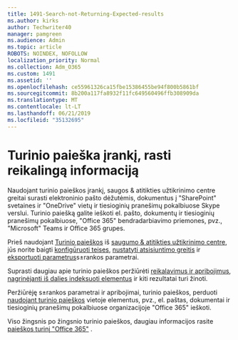 ```yaml
---
title: 1491-Search-not-Returning-Expected-results
ms.author: kirks
author: Techwriter40
manager: pamgreen
ms.audience: Admin
ms.topic: article
ROBOTS: NOINDEX, NOFOLLOW
localization_priority: Normal
ms.collection: Adm_O365
ms.custom: 1491
ms.assetid: ''
ms.openlocfilehash: ce55961326ca15fbe15386455be94f800b5861bf
ms.sourcegitcommit: 8b200a117fa8932f11fc649560496ffb308909da
ms.translationtype: MT
ms.contentlocale: lt-LT
ms.lasthandoff: 06/21/2019
ms.locfileid: "35132695"
---
```

# <a name="content-search-tool-to-find-relevant-info"></a>Turinio paieška įrankį, rasti reikalingą informaciją

Naudojant turinio paieškos įrankį, saugos & atitikties užtikrinimo centre greitai surasti elektroninio pašto dėžutėmis, dokumentus į "SharePoint" svetaines ir "OneDrive" vietų ir tiesioginių pranešimų pokalbiuose Skype verslui. Turinio paiešką galite ieškoti el. pašto, dokumentų ir tiesioginių pranešimų pokalbiuose, "Office 365" bendradarbiavimo priemones, pvz., "Microsoft" Teams ir Office 365 grupes.


Prieš naudojant [Turinio paieškos](https://sip.protection.office.com/contentsearchbeta?ContentOnly=1) iš [saugumo & atitikties užtikrinimo centre](https://sip.protection.office.com/homepage), jūs norite baigti [konfigūruoti teises](https://docs.microsoft.com/office365/securitycompliance/permissions-filtering-for-content-search), [nustatyti atsisiuntimo greitis](https://docs.microsoft.com/office365/securitycompliance/increase-download-speeds-when-exporting-ediscovery-results) ir [eksportuoti parametrus](https://docs.microsoft.com/office365/securitycompliance/disable-reports-when-you-export-content-search-results)s±rankos parametrai.

Suprasti daugiau apie turinio paieškos peržiūrėti [reikalavimus ir apribojimus](https://docs.microsoft.com/office365/securitycompliance/limits-for-content-search), [nagrinėjanti iš dalies indeksuoti elementus](https://docs.microsoft.com/office365/securitycompliance/investigating-partially-indexed-items-in-ediscovery) ir kiti rezultatai turi žinoti.

Peržiūrėję s±rankos parametrai ir apribojimai, turinio paieškos, perduoti [naudojant turinio paieškos</a> vietoje elementus, pvz., el. paštas, dokumentai ir tiesioginių pranešimų pokalbiuose organizacijoje "Office 365" ieškoti](https://docs.microsoft.com/office365/securitycompliance/content-search).

Viso žingsnis po žingsnio turinio paieškos, daugiau informacijos rasite [paieškos turinį "Office 365"](https://docs.microsoft.com/office365/securitycompliance/search-for-content) .
